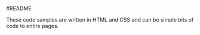 #README

These code samples are written in HTML and CSS and can be simple bits of code 
to entire pages.